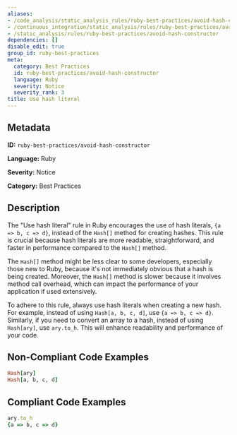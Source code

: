 ```yaml
---
aliases:
- /code_analysis/static_analysis_rules/ruby-best-practices/avoid-hash-constructor
- /continuous_integration/static_analysis/rules/ruby-best-practices/avoid-hash-constructor
- /static_analysis/rules/ruby-best-practices/avoid-hash-constructor
dependencies: []
disable_edit: true
group_id: ruby-best-practices
meta:
  category: Best Practices
  id: ruby-best-practices/avoid-hash-constructor
  language: Ruby
  severity: Notice
  severity_rank: 3
title: Use hash literal
---
```

<!--  SOURCED FROM https://github.com/DataDog/datadog-static-analyzer-rule-docs -->


## Metadata
**ID:** `ruby-best-practices/avoid-hash-constructor`

**Language:** Ruby

**Severity:** Notice

**Category:** Best Practices

## Description
The "Use hash literal" rule in Ruby encourages the use of hash literals, `{a => b, c => d}`, instead of the `Hash[]` method for creating hashes. This rule is crucial because hash literals are more readable, straightforward, and faster in performance compared to the `Hash[]` method. 

The `Hash[]` method might be less clear to some developers, especially those new to Ruby, because it's not immediately obvious that a hash is being created. Moreover, the `Hash[]` method is slower because it involves method call overhead, which can impact the performance of your application if used extensively.

To adhere to this rule, always use hash literals when creating a new hash. For example, instead of using `Hash[a, b, c, d]`, use `{a => b, c => d}`. Similarly, if you need to convert an array to a hash, instead of using `Hash[ary]`, use `ary.to_h`. This will enhance readability and performance of your code.

## Non-Compliant Code Examples
```ruby
Hash[ary]
Hash[a, b, c, d]
```

## Compliant Code Examples
```ruby
ary.to_h
{a => b, c => d}
```
